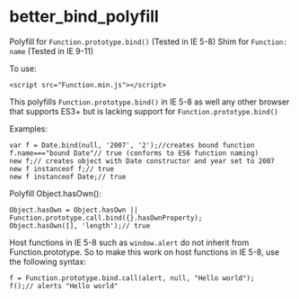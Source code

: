# better_bind_polyfill
Polyfill for `Function.prototype.bind()` (Tested in IE 5-8)
Shim for `Function: name` (Tested in IE 9-11)

To use:
```
<script src="Function.min.js"></script>
```

This polyfills `Function.prototype.bind()` in IE 5-8 as well any other browser that supports ES3+ but is lacking support for `Function.prototype.bind()`

Examples:
```
var f = Date.bind(null, '2007', '2');//creates bound function
f.name==="bound Date"// true (conforms to ES6 function naming)
new f;// creates object with Date constructor and year set to 2007
new f instanceof f;// true
new f instanceof Date;// true
```


Polyfill Object.hasOwn():
```
Object.hasOwn = Object.hasOwn || Function.prototype.call.bind({}.hasOwnProperty);
Object.hasOwn([], 'length');// true
```


Host functions in IE 5-8 such as `window.alert` do not inherit from Function.prototype. So to make this work on host functions in IE 5-8, use the following syntax:
```
f = Function.prototype.bind.call(alert, null, "Hello world");
f();// alerts "Hello world"
```
